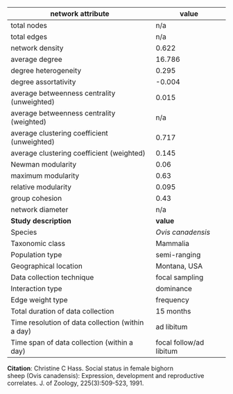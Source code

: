 network attribute|value
---|---
total nodes|n/a
total edges|n/a
network density|0.622
average degree|16.786
degree heterogeneity|0.295
degree assortativity|-0.004
average betweenness centrality (unweighted)|0.015
average betweenness centrality (weighted)|n/a
average clustering coefficient (unweighted)|0.717
average clustering coefficient (weighted)|0.145
Newman modularity|0.06
maximum modularity|0.63
relative modularity|0.095
group cohesion|0.43
network diameter|n/a
**Study description**|**value**
Species|*Ovis canadensis*
Taxonomic class|Mammalia
Population type|semi-ranging
Geographical location|Montana, USA
Data collection technique|focal sampling
Interaction type|dominance
Edge weight type|frequency
Total duration of data collection|15 months
Time resolution of data collection (within a day)|ad libitum
Time span of data collection (within a day)|focal follow/ad libitum
**Citation**: Christine C Hass. Social status in female bighorn <br> sheep (Ovis canadensis): Expression, development and reproductive <br> correlates. J. of Zoology, 225(3):509-523, 1991.